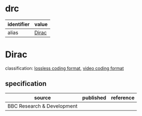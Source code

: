 # drc
| identifier     | value
| -------------- | -----
| alias          | [Dirac](#dirac)

# Dirac
classification: [lossless coding format](compression.md), [video coding format](video.md)

## specification
| source | published         | reference
| ------ | ----------------- | ---------
| BBC Research & Development
